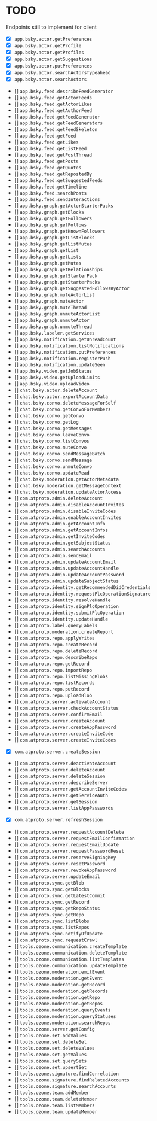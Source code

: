 # TODO

Endpoints still to implement for client

- [x] `app.bsky.actor.getPreferences`
- [x] `app.bsky.actor.getProfile`
- [x] `app.bsky.actor.getProfiles`
- [x] `app.bsky.actor.getSuggestions`
- [x] `app.bsky.actor.putPreferences`
- [x] `app.bsky.actor.searchActorsTypeahead`
- [x] `app.bsky.actor.searchActors`
- [] `app.bsky.feed.describeFeedGenerator`
- [] `app.bsky.feed.getActorFeeds`
- [] `app.bsky.feed.getActorLikes`
- [] `app.bsky.feed.getAuthorFeed`
- [] `app.bsky.feed.getFeedGenerator`
- [] `app.bsky.feed.getFeedGenerators`
- [] `app.bsky.feed.getFeedSkeleton`
- [] `app.bsky.feed.getFeed`
- [] `app.bsky.feed.getLikes`
- [] `app.bsky.feed.getListFeed`
- [] `app.bsky.feed.getPostThread`
- [] `app.bsky.feed.getPosts`
- [] `app.bsky.feed.getQuotes`
- [] `app.bsky.feed.getRepostedBy`
- [] `app.bsky.feed.getSuggestedFeeds`
- [] `app.bsky.feed.getTimeline`
- [] `app.bsky.feed.searchPosts`
- [] `app.bsky.feed.sendInteractions`
- [] `app.bsky.graph.getActorStarterPacks`
- [] `app.bsky.graph.getBlocks`
- [] `app.bsky.graph.getFollowers`
- [] `app.bsky.graph.getFollows`
- [] `app.bsky.graph.getKnownFollowers`
- [] `app.bsky.graph.getListBlocks`
- [] `app.bsky.graph.getListMutes`
- [] `app.bsky.graph.getList`
- [] `app.bsky.graph.getLists`
- [] `app.bsky.graph.getMutes`
- [] `app.bsky.graph.getRelationships`
- [] `app.bsky.graph.getStarterPack`
- [] `app.bsky.graph.getStarterPacks`
- [] `app.bsky.graph.getSuggestedFollowsByActor`
- [] `app.bsky.graph.muteActorList`
- [] `app.bsky.graph.muteActor`
- [] `app.bsky.graph.muteThread`
- [] `app.bsky.graph.unmuteActorList`
- [] `app.bsky.graph.unmuteActor`
- [] `app.bsky.graph.unmuteThread`
- [] `app.bsky.labeler.getServices`
- [] `app.bsky.notification.getUnreadCount`
- [] `app.bsky.notification.listNotifications`
- [] `app.bsky.notification.putPreferences`
- [] `app.bsky.notification.registerPush`
- [] `app.bsky.notification.updateSeen`
- [] `app.bsky.video.getJobStatus`
- [] `app.bsky.video.getUploadLimits`
- [] `app.bsky.video.uploadVideo`
- [] `chat.bsky.actor.deleteAccount`
- [] `chat.bsky.actor.exportAccountData`
- [] `chat.bsky.convo.deleteMessageForSelf`
- [] `chat.bsky.convo.getConvoForMembers`
- [] `chat.bsky.convo.getConvo`
- [] `chat.bsky.convo.getLog`
- [] `chat.bsky.convo.getMessages`
- [] `chat.bsky.convo.leaveConvo`
- [] `chat.bsky.convo.listConvos`
- [] `chat.bsky.convo.muteConvo`
- [] `chat.bsky.convo.sendMessageBatch`
- [] `chat.bsky.convo.sendMessage`
- [] `chat.bsky.convo.unmuteConvo`
- [] `chat.bsky.convo.updateRead`
- [] `chat.bsky.moderation.getActorMetadata`
- [] `chat.bsky.moderation.getMessageContext`
- [] `chat.bsky.moderation.updateActorAccess`
- [] `com.atproto.admin.deleteAccount`
- [] `com.atproto.admin.disableAccountInvites`
- [] `com.atproto.admin.disableInviteCodes`
- [] `com.atproto.admin.enableAccountInvites`
- [] `com.atproto.admin.getAccountInfo`
- [] `com.atproto.admin.getAccountInfos`
- [] `com.atproto.admin.getInviteCodes`
- [] `com.atproto.admin.getSubjectStatus`
- [] `com.atproto.admin.searchAccounts`
- [] `com.atproto.admin.sendEmail`
- [] `com.atproto.admin.updateAccountEmail`
- [] `com.atproto.admin.updateAccountHandle`
- [] `com.atproto.admin.updateAccountPassword`
- [] `com.atproto.admin.updateSubjectStatus`
- [] `com.atproto.identity.getRecommendedDidCredentials`
- [] `com.atproto.identity.requestPlcOperationSignature`
- [] `com.atproto.identity.resolveHandle`
- [] `com.atproto.identity.signPlcOperation`
- [] `com.atproto.identity.submitPlcOperation`
- [] `com.atproto.identity.updateHandle`
- [] `com.atproto.label.queryLabels`
- [] `com.atproto.moderation.createReport`
- [] `com.atproto.repo.applyWrites`
- [] `com.atproto.repo.createRecord`
- [] `com.atproto.repo.deleteRecord`
- [] `com.atproto.repo.describeRepo`
- [] `com.atproto.repo.getRecord`
- [] `com.atproto.repo.importRepo`
- [] `com.atproto.repo.listMissingBlobs`
- [] `com.atproto.repo.listRecords`
- [] `com.atproto.repo.putRecord`
- [] `com.atproto.repo.uploadBlob`
- [] `com.atproto.server.activateAccount`
- [] `com.atproto.server.checkAccountStatus`
- [] `com.atproto.server.confirmEmail`
- [] `com.atproto.server.createAccount`
- [] `com.atproto.server.createAppPassword`
- [] `com.atproto.server.createInviteCode`
- [] `com.atproto.server.createInviteCodes`
- [x] `com.atproto.server.createSession`
- [] `com.atproto.server.deactivateAccount`
- [] `com.atproto.server.deleteAccount`
- [] `com.atproto.server.deleteSession`
- [] `com.atproto.server.describeServer`
- [] `com.atproto.server.getAccountInviteCodes`
- [] `com.atproto.server.getServiceAuth`
- [] `com.atproto.server.getSession`
- [] `com.atproto.server.listAppPasswords`
- [x] `com.atproto.server.refreshSession`
- [] `com.atproto.server.requestAccountDelete`
- [] `com.atproto.server.requestEmailConfirmation`
- [] `com.atproto.server.requestEmailUpdate`
- [] `com.atproto.server.requestPasswordReset`
- [] `com.atproto.server.reserveSigningKey`
- [] `com.atproto.server.resetPassword`
- [] `com.atproto.server.revokeAppPassword`
- [] `com.atproto.server.updateEmail`
- [] `com.atproto.sync.getBlob`
- [] `com.atproto.sync.getBlocks`
- [] `com.atproto.sync.getLatestCommit`
- [] `com.atproto.sync.getRecord`
- [] `com.atproto.sync.getRepoStatus`
- [] `com.atproto.sync.getRepo`
- [] `com.atproto.sync.listBlobs`
- [] `com.atproto.sync.listRepos`
- [] `com.atproto.sync.notifyOfUpdate`
- [] `com.atproto.sync.requestCrawl`
- [] `tools.ozone.communication.createTemplate`
- [] `tools.ozone.communication.deleteTemplate`
- [] `tools.ozone.communication.listTemplates`
- [] `tools.ozone.communication.updateTemplate`
- [] `tools.ozone.moderation.emitEvent`
- [] `tools.ozone.moderation.getEvent`
- [] `tools.ozone.moderation.getRecord`
- [] `tools.ozone.moderation.getRecords`
- [] `tools.ozone.moderation.getRepo`
- [] `tools.ozone.moderation.getRepos`
- [] `tools.ozone.moderation.queryEvents`
- [] `tools.ozone.moderation.queryStatuses`
- [] `tools.ozone.moderation.searchRepos`
- [] `tools.ozone.server.getConfig`
- [] `tools.ozone.set.addValues`
- [] `tools.ozone.set.deleteSet`
- [] `tools.ozone.set.deleteValues`
- [] `tools.ozone.set.getValues`
- [] `tools.ozone.set.querySets`
- [] `tools.ozone.set.upsertSet`
- [] `tools.ozone.signature.findCorrelation`
- [] `tools.ozone.signature.findRelatedAccounts`
- [] `tools.ozone.signature.searchAccounts`
- [] `tools.ozone.team.addMember`
- [] `tools.ozone.team.deleteMember`
- [] `tools.ozone.team.listMembers`
- [] `tools.ozone.team.updateMember`
